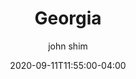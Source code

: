 ---
date: 2020-09-11T11:55:00-04:00
title: "Georgia"
ab: "GA"
seo_title: "Contact Georgia Governor"
description: Contact Georgia Governor
author: john shim
url: /georgia/
weight: 1
---